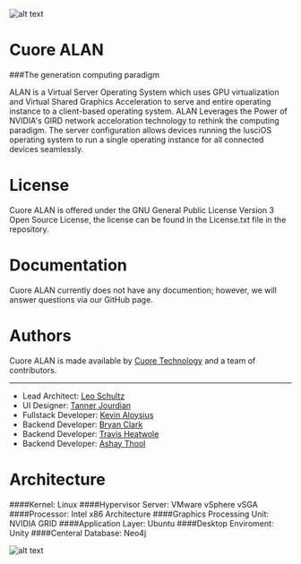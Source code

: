 ![alt text](http://cuore.io/img/front/ALANserver_1.png "Cuore ALAN Logo")

Cuore ALAN
===========

###The generation computing paradigm

ALAN is a Virtual Server Operating System which uses GPU virtualization and Virtual Shared Graphics Acceleration to serve and entire operating instance to a client-based operating system. ALAN Leverages the Power of NVIDIA's GIRD network acceloration technology to rethink the computing paradigm. The server configuration allows devices running the lusciOS operating system to run a single operating instance for all connected devices seamlessly.

License
===========

Cuore ALAN is offered under the GNU General Public License Version 3 Open Source License, the license can be found in the License.txt file in the repository.

Documentation
===========

Cuore ALAN currently does not have any documention; however, we will answer questions via our GitHub page.

Authors
===========

Cuore ALAN is made available by [Cuore Technology](http://cuore.io) and a team of contributors.

-----------------------

*   Lead Architect: [Leo Schultz](https://github.com/Leeboy6610)
*   UI Designer: [Tanner Jourdian](https://github.com/)
*   Fullstack Developer: [Kevin Aloysius](https://github.com/kevinaloys)
*   Backend Developer: [Bryan Clark](https://github.com/BryanDClark)
*   Backend Developer: [Travis Heatwole](https://github.com/heatwole)
*   Backend Developer: [Ashay Thool](https://github.com/)


Architecture
===========

####Kernel: Linux
####Hypervisor Server: VMware vSphere vSGA
####Processor: Intel x86 Architecture
####Graphics Processing Unit: NVIDIA GRID
####Application Layer: Ubuntu
####Desktop Enviroment: Unity
####Centeral Database: Neo4j

![alt text](http://design.ubuntu.com/wp-content/uploads/logo-ubuntu_st_no%C2%AE-black-hex.png "Ubuntu Logo")